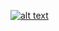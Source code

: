[![alt text](https://static.wikia.nocookie.net/leagueoflegends/images/4/41/Jax_Grandmaster_at_Angling.png/revision/latest?cb=20230930115827)](https://www.buff.game/wp-content/uploads/2021/03/ability_0034_P1.webm?_=1)
